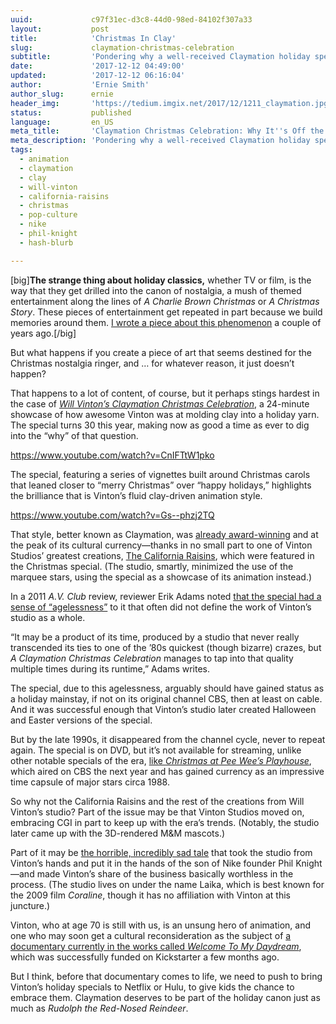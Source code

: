 ```yaml
---
uuid:             c97f31ec-d3c8-44d0-98ed-84102f307a33
layout:           post
title:            'Christmas In Clay'
slug:             claymation-christmas-celebration
subtitle:         'Pondering why a well-received Claymation holiday special, turning 30 this year, hasn’t become a lasting holiday classic like most of the other junk on TV.'
date:             '2017-12-12 04:49:00'
updated:          '2017-12-12 06:16:04'
author:           'Ernie Smith'
author_slug:      ernie
header_img:       'https://tedium.imgix.net/2017/12/1211_claymation.jpg'
status:           published
language:         en_US
meta_title:       'Claymation Christmas Celebration: Why It''s Off the Air'
meta_description: 'Pondering why a well-received Claymation holiday special, turning 30 this year, hasn’t become a lasting holiday classic like most of the other junk on TV.'
tags:
  - animation
  - claymation
  - clay
  - will-vinton
  - california-raisins
  - christmas
  - pop-culture
  - nike
  - phil-knight
  - hash-blurb

---
```


[big]**The strange thing about holiday classics,** whether TV or film, is the way that they get drilled into the canon of nostalgia, a mush of themed entertainment along the lines of *A Charlie Brown Christmas* or *A Christmas Story*. These pieces of entertainment get repeated in part because we build memories around them. [I wrote a piece about this phenomenon](https://tedium.co/2015/12/23/christmas-nostalgia-psychology/) a couple of years ago.[/big]

But what happens if you create a piece of art that seems destined for the Christmas nostalgia ringer, and … for whatever reason, it just doesn’t happen?

That happens to a lot of content, of course, but it perhaps stings hardest in the case of [*Will Vinton’s Claymation Christmas Celebration*](http://amzn.to/2B8GWdj), a 24-minute showcase of how awesome Vinton was at molding clay into a holiday yarn. The special turns 30 this year, making now as good a time as ever to dig into the “why” of that question.

https://www.youtube.com/watch?v=CnIFTtW1pko

The special, featuring a series of vignettes built around Christmas carols that leaned closer to “merry Christmas” over “happy holidays,” highlights the brilliance  that is Vinton’s fluid clay-driven animation style. 

https://www.youtube.com/watch?v=Gs--phzj2TQ

That style, better known as Claymation, was [already award-winning](http://www.imdb.com/title/tt0071337/) and at the peak of its cultural currency—thanks in no small part to one of Vinton Studios’ greatest creations, [The California Raisins](http://www.thecaliforniaraisins.com/), which were featured in the Christmas special. (The studio, smartly, minimized the use of the marquee stars, using the special as a showcase of its animation instead.)

In a 2011 *A.V. Club* review, reviewer Erik Adams noted [that the special had a sense of “agelessness”](https://tv.avclub.com/a-claymation-christmas-celebration-1798228980) to it that often did not define the work of Vinton’s studio as a whole.

“It may be a product of its time, produced by a studio that never really transcended its ties to one of the ’80s quickest (though bizarre) crazes, but *A Claymation Christmas Celebration* manages to tap into that quality multiple times during its runtime,” Adams writes.

The special, due to this agelessness, arguably should have gained status as a holiday mainstay, if not on its original channel CBS, then at least on cable. And it was successful enough that Vinton’s studio later created Halloween and Easter versions of the special.

But by the late 1990s, it disappeared from the channel cycle, never to repeat again. The special is on DVD, but it’s not available for streaming, unlike other notable specials of the era, [like *Christmas at Pee Wee’s Playhouse*](https://www.netflix.com/title/80023921), which aired on CBS the next year and has gained currency as an impressive time capsule of major stars circa 1988. 

So why not the California Raisins and the rest of the creations from Will Vinton’s studio? Part of the issue may be that Vinton Studios moved on, embracing CGI in part to keep up with the era’s trends. (Notably, the studio later came up with the 3D-rendered M&M mascots.)

Part of it may be [the horrible, incredibly sad tale](https://priceonomics.com/how-the-father-of-claymation-lost-his-company/) that took the studio from Vinton’s hands and put it in the hands of the son of Nike founder Phil Knight—and made Vinton’s share of the business basically worthless in the process. (The studio lives on under the name Laika, which is best known for the 2009 film *Coraline*, though it has no affiliation with Vinton at this juncture.)

Vinton, who at age 70 is still with us, is an unsung hero of animation, and one who may soon get a cultural reconsideration as the subject of [a documentary currently in the works called *Welcome To My Daydream*](http://www.cartoonbrew.com/documentary-2/exclusive-first-look-will-vinton-documentary-welcome-daydream-153840.html), which was successfully funded on Kickstarter a few months ago.

But I think, before that documentary comes to life, we need to push to bring Vinton’s holiday specials to Netflix or Hulu, to give kids the chance to embrace them. Claymation deserves to be part of the holiday canon just as much as *Rudolph the Red-Nosed Reindeer*.
